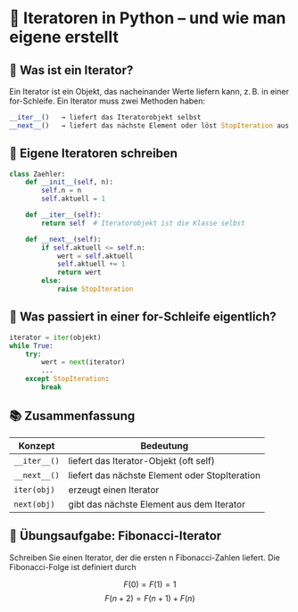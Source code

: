 # 🔁 Iteratoren in Python – und wie man eigene erstellt

## 🧠 Was ist ein Iterator?
Ein Iterator ist ein Objekt, das nacheinander Werte liefern kann, z. B. in einer for-Schleife.
Ein Iterator muss zwei Methoden haben:

```python
__iter__()   → liefert das Iteratorobjekt selbst  
__next__()   → liefert das nächste Element oder löst StopIteration aus
```

## 🔨 Eigene Iteratoren schreiben
```python
class Zaehler:
    def __init__(self, n):
        self.n = n
        self.aktuell = 1

    def __iter__(self):
        return self  # Iteratorobjekt ist die Klasse selbst

    def __next__(self):
        if self.aktuell <= self.n:
            wert = self.aktuell
            self.aktuell += 1
            return wert
        else:
            raise StopIteration
```

## 🔄 Was passiert in einer for-Schleife eigentlich?
```python
iterator = iter(objekt)
while True:
    try:
        wert = next(iterator)
        ...
    except StopIteration:
        break
```

## 📚 Zusammenfassung
| Konzept | Bedeutung
| - | -
`__iter__()` | liefert das Iterator-Objekt (oft self)
`__next__()` | liefert das nächste Element oder StopIteration
`iter(obj)` | erzeugt einen Iterator
`next(obj)` | gibt das nächste Element aus dem Iterator

## 🧪 Übungsaufgabe: Fibonacci-Iterator
Schreiben Sie einen Iterator, der die ersten n Fibonacci-Zahlen liefert. Die Fibonacci-Folge ist definiert durch

$$F(0) = F(1) = 1$$
$$F(n+2) = F(n + 1) + F(n)$$

